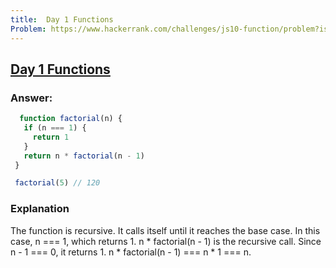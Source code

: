 ```yaml
---
title:  Day 1 Functions
Problem: https://www.hackerrank.com/challenges/js10-function/problem?isFullScreen=true
---
```

## [Day 1 Functions](https://www.hackerrank.com/challenges/js10-function/problem?isFullScreen=true)
### **Answer:**

 ```js
   function factorial(n) {
    if (n === 1) {
      return 1
    }
    return n * factorial(n - 1)
  }

  factorial(5) // 120
  ```
  
### **Explanation**

The function is recursive. It calls itself until it reaches the base case. In this case, n === 1, which returns 1. n * factorial(n - 1) is the recursive call. Since n - 1 === 0, it returns 1. n * factorial(n - 1) === n * 1 === n.